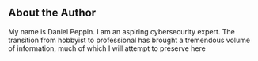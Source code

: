 ## About the Author

My name is Daniel Peppin. I am an aspiring cybersecurity expert. The transition from hobbyist to professional has brought a tremendous volume of information, much of which I will attempt to preserve here



